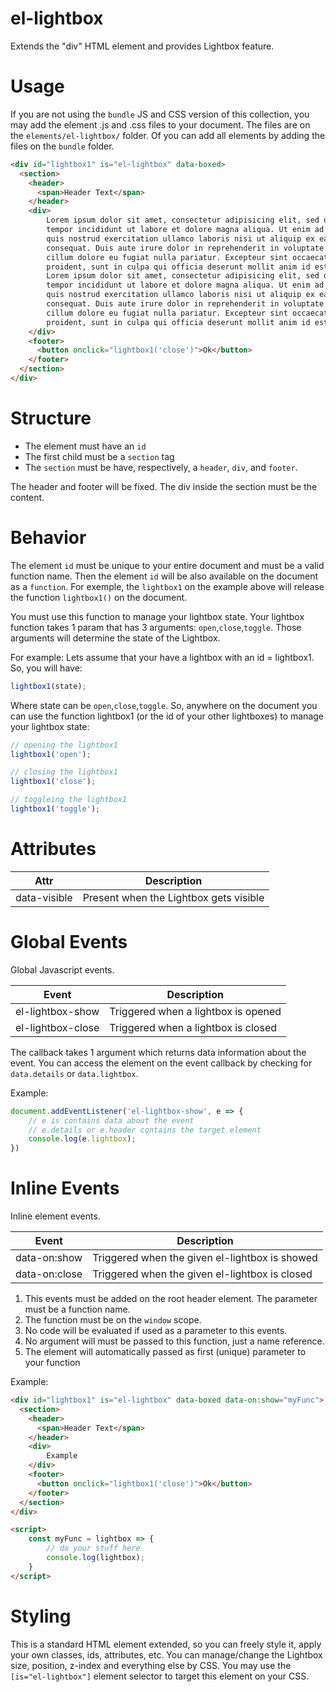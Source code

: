 # el-lightbox

Extends the "div" HTML element and provides Lightbox feature.

# Usage

If you are not using the `bundle` JS and CSS version of this collection, you may add the element .js and .css files to your document.
The files are on the `elements/el-lightbox/` folder. Of you can add all elements by adding the files on the `bundle` folder.

```html
<div id="lightbox1" is="el-lightbox" data-boxed>
  <section>
    <header>
      <span>Header Text</span>
    </header>
    <div>
        Lorem ipsum dolor sit amet, consectetur adipisicing elit, sed do eiusmod
        tempor incididunt ut labore et dolore magna aliqua. Ut enim ad minim veniam,
        quis nostrud exercitation ullamco laboris nisi ut aliquip ex ea commodo
        consequat. Duis aute irure dolor in reprehenderit in voluptate velit esse
        cillum dolore eu fugiat nulla pariatur. Excepteur sint occaecat cupidatat non
        proident, sunt in culpa qui officia deserunt mollit anim id est laborum.
        Lorem ipsum dolor sit amet, consectetur adipisicing elit, sed do eiusmod
        tempor incididunt ut labore et dolore magna aliqua. Ut enim ad minim veniam,
        quis nostrud exercitation ullamco laboris nisi ut aliquip ex ea commodo
        consequat. Duis aute irure dolor in reprehenderit in voluptate velit esse
        cillum dolore eu fugiat nulla pariatur. Excepteur sint occaecat cupidatat non
        proident, sunt in culpa qui officia deserunt mollit anim id est laborum.
    </div>
    <footer>
      <button onclick="lightbox1('close')">Ok</button>
    </footer>
  </section>
</div>
```

# Structure

* The element must have an `id`
* The first child must be a `section` tag
* The `section` must be have, respectively, a `header`, `div`, and `footer`.

The header and footer will be fixed. The div inside the section must be the content.

# Behavior

The element `id` must be unique to your entire document and must be a valid function name. Then the element `id` will be also available on the document as a `function`. For exemple, the `lightbox1` on the example above will release the function `lightbox1()` on the document.

You must use this function to manage your lightbox state. Your lightbox function takes 1 param that has 3 arguments: `open`,`close`,`toggle`. Those arguments will determine the state of the Lightbox.

For example: Lets assume that your have a lightbox with an id = lightbox1. So, you will have:

```javascript
lightbox1(state);
````

Where state can be `open`,`close`,`toggle`. So, anywhere on the document you can use the function lightbox1 (or the id of your other lightboxes) to manage your lightbox state:

```javascript
// opening the lightbox1
lightbox1('open');

// closing the lightbox1
lightbox1('close');

// toggleing the lightbox1
lightbox1('toggle');
```

# Attributes

| Attr | Description |
| --- | --- |
| data-visible | Present when the Lightbox gets visible |

# Global Events

Global Javascript events.

| Event | Description |
| --- | --- |
| el-lightbox-show | Triggered when a lightbox is opened |
| el-lightbox-close | Triggered when a lightbox is closed |

The callback takes 1 argument which returns data information about the event.
You can access the element on the event callback by checking for `data.details` or `data.lightbox`.

Example:

```javascript
document.addEventListener('el-lightbox-show', e => {
	// e is contains data about the event
	// e.details or e.header contains the target element
	console.log(e.lightbox);
})
```

# Inline Events

Inline element events.

| Event | Description |
| --- | --- |
| data-on:show | Triggered when the given el-lightbox is showed |
| data-on:close | Triggered when the given el-lightbox is closed |

1. This events must be added on the root header element. The parameter must be a function name.
2. The function must be on the `window` scope. 
3. No code will be evaluated if used as a parameter to this events.
4. No argument will must be passed to this function, just a name reference.
5. The element will automatically passed as first (unique) parameter to your function

Example:

```html
<div id="lightbox1" is="el-lightbox" data-boxed data-on:show="myFunc">
  <section>
    <header>
      <span>Header Text</span>
    </header>
    <div>
        Example
    </div>
    <footer>
      <button onclick="lightbox1('close')">Ok</button>
    </footer>
  </section>
</div>

<script>
	const myFunc = lightbox => {
		// do your stuff here
		console.log(lightbox);
	}
</script>
```

# Styling

This is a standard HTML element extended, so you can freely style it, apply your own classes, ids, attributes, etc. You can manage/change the Lightbox size, position, z-index and everything else by CSS. You may use the `[is="el-lightbox"]` element selector to target this element on your CSS. 